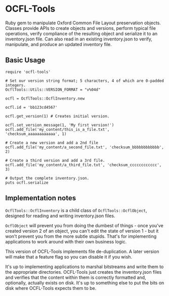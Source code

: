 # OCFL-Tools
Ruby gem to manipulate Oxford Common File Layout preservation objects.
Classes provide APIs to create objects and versions, perform typical file operations, verify
compliance of the resulting object and serialize it to an inventory.json file.
Can also read in an existing inventory.json to verify, manipulate, and produce
an updated inventory file.

## Basic Usage

```
require 'ocfl-tools'

# Set our version string format; 5 characters, 4 of which are 0-padded integers.
OcflTools::Utils::VERSION_FORMAT = "v%04d"

ocfl = OcflTools::OcflInventory.new

ocfl.id = 'bb123cd4567'

ocfl.get_version(1) # Creates initial version.

ocfl.set_version_message(1, 'My first version!')
ocfl.add_file('my_content/this_is_a_file.txt', 'checksum_aaaaaaaaaaaa', 1)

# Create a new version and add a 2nd file
ocfl.add_file('my_content/a_second_file.txt', 'checksum_bbbbbbbbbbbb', 2)

# Create a third version and add a 3rd file.
ocfl.add_file('my_content/a_third_file.txt', 'checksum_cccccccccccc', 3)

# Output the complete inventory.json.
puts ocfl.serialize

```

## Implementation notes

`OcflTools::OcflInventory` is a child class of `OcflTools::OcflObject`, designed
for reading and writing inventory.json files.

`OcflObject` will prevent you from doing the dumbest of things - once you've created
version 2 of an object, you can't edit the state of version 1 - but it won't prevent
you from the more subtle stupids. That's for implementing applications to work around
with their own business logic.

This version of OCFL-Tools implements file de-duplication. A later version will make
that a feature flag so you can disable it if you wish.

It's up to implementing applications to marshal bitstreams and write them to the appropriate directories.
OCFL-Tools just creates the inventory.json files and verifies that the content within them is correctly
formatted and, optionally, actually exists on disk. It's up to something else to put the bits on disk
where OCFL-Tools expects them to be.
